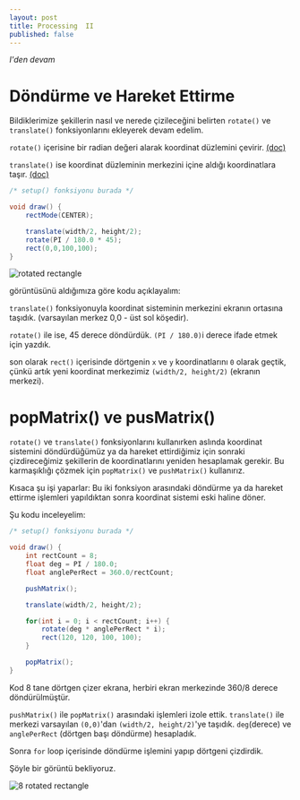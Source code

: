 ```yaml
---
layout: post
title: Processing  II
published: false
---
```


_I'den devam_

# Döndürme ve Hareket Ettirme

Bildiklerimize şekillerin nasıl ve nerede çizileceğini belirten ```rotate()``` ve ```translate()``` fonksiyonlarını ekleyerek devam edelim.

```rotate()``` içerisine bir radian değeri alarak koordinat düzlemini çevirir. [(doc)](https://processing.org/reference/rotate_.html)

```translate()``` ise koordinat düzleminin merkezini içine aldığı koordinatlara taşır. [(doc)](https://processing.org/reference/translate_.html)

```java
/* setup() fonksiyonu burada */

void draw() {
	rectMode(CENTER);

	translate(width/2, height/2);
	rotate(PI / 180.0 * 45);
	rect(0,0,100,100);
}
```

![rotated rectangle][img_01]

görüntüsünü aldığımıza göre kodu açıklayalım:

```translate()``` fonksiyonuyla koordinat sisteminin merkezini ekranın ortasına taşıdık. (varsayılan merkez 0,0 - üst sol köşedir).

```rotate()``` ile ise, 45 derece döndürdük. ```(PI / 180.0)```i derece ifade etmek için yazdık.

son olarak ```rect()``` içerisinde dörtgenin ```x``` ve ```y``` koordinatlarını ```0``` olarak geçtik, çünkü artık yeni koordinat merkezimiz ```(width/2, height/2)``` (ekranın merkezi).


# popMatrix() ve pusMatrix()


```rotate()``` ve ```translate()``` fonksiyonlarını kullanırken aslında koordinat sistemini döndürdüğümüz ya da hareket ettirdiğimiz için sonraki çizdireceğimiz şekillerin de koordinatlarını yeniden hesaplamak gerekir. Bu karmaşıklığı çözmek için ```popMatrix()``` ve ```pushMatrix()``` kullanırız.

Kısaca şu işi yaparlar: Bu iki fonksiyon arasındaki döndürme ya da hareket ettirme işlemleri yapıldıktan sonra koordinat sistemi eski haline döner.

Şu kodu inceleyelim:

```java
/* setup() fonksiyonu burada */

void draw() {
	int rectCount = 8;
	float deg = PI / 180.0;
	float anglePerRect = 360.0/rectCount;

	pushMatrix();

	translate(width/2, height/2);

	for(int i = 0; i < rectCount; i++) {
		rotate(deg * anglePerRect * i);
		rect(120, 120, 100, 100);    
	}

	popMatrix();
}
```

Kod 8 tane dörtgen çizer ekrana, herbiri ekran merkezinde 360/8 derece döndürülmüştür.

```pushMatrix()``` ile ```popMatrix()``` arasındaki işlemleri izole ettik. ```translate()``` ile merkezi varsayılan ```(0,0)```'dan ```(width/2, height/2)```'ye taşıdık.  ```deg```(derece) ve ```anglePerRect``` (dörtgen başı döndürme) hesapladık.

Sonra ```for``` loop içerisinde döndürme işlemini yapıp dörtgeni çizdirdik.

Şöyle bir görüntü bekliyoruz.

![8 rotated rectangle][img_02]





[img_01]: /assets/images/2-01.png
[img_02]: /assets/images/2-02.png
